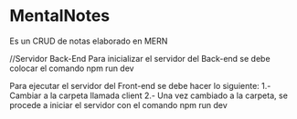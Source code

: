 # MentalNotes
Es un CRUD de notas elaborado en MERN 


//Servidor Back-End
Para inicializar el servidor del Back-end se debe colocar el comando npm run dev

Para ejecutar el servidor del Front-end se debe hacer lo siguiente:
1.- Cambiar a la carpeta llamada client 
2.- Una vez cambiado a la carpeta, se procede a iniciar el servidor con el comando npm run dev


